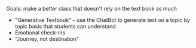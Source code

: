Goals: make a better class that doesn't rely on the text book as much
- "Generative Textbook" - use the ChatBot to generate text on a topic by topic basis that students can understand
- Emotional check-ins
- "Journey, not destination"

